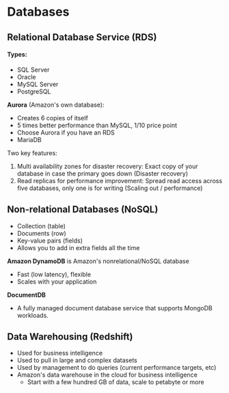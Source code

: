 # Databases

## Relational Database Service \(RDS\)

#### Types:

* SQL Server
* Oracle
* MySQL Server
* PostgreSQL

**Aurora** \(Amazon's own database\):

* Creates 6 copies of itself
* 5 times better performance than MySQL, 1/10 price point
* Choose Aurora if you have an RDS
* MariaDB

Two key features:

1. Multi availability zones for disaster recovery: Exact copy of your database in case the primary goes down \(Disaster recovery\)
2. Read replicas for performance improvement: Spread read access across five databases, only one is for writing \(Scaling out / performance\)

## Non-relational Databases \(NoSQL\)

* Collection \(table\)
* Documents \(row\)
* Key-value pairs \(fields\)
* Allows you to add in extra fields all the time

**Amazon DynamoDB** is Amazon's nonrelational/NoSQL database

* Fast \(low latency\), flexible
* Scales with your application

**DocumentDB**

* A fully managed document database service that supports MongoDB workloads.

## Data Warehousing \(Redshift\)

* Used for business intelligence
* Used to pull in large and complex datasets
* Used by management to do queries \(current performance targets, etc\)
* Amazon's data warehouse in the cloud for business intelligence
  * Start with a few hundred GB of data, scale to petabyte or more

